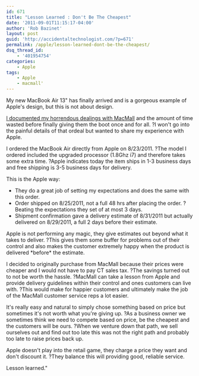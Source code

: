```yaml
---
id: 671
title: "Lesson Learned : Don't Be The Cheapest"
date: '2011-09-01T11:15:17-04:00'
author: 'Rob Bazinet'
layout: post
guid: 'http://accidentaltechnologist.com/?p=671'
permalink: /apple/lesson-learned-dont-be-the-cheapest/
dsq_thread_id:
    - '401954754'
categories:
    - Apple
tags:
    - Apple
    - macmall'
---
```

My new MacBook Air 13" has finally arrived and is a gorgeous example of Apple's design, but this is not about design.

[I documented my horrendous dealings with MacMall](http://accidentaltechnologist.com/apple/macmall-winner-of-the-worst-customer-service-on-the-planet-award/) and the amount of time wasted before finally giving them the boot once and for all. ?I won't go into the painful details of that ordeal but wanted to share my experience with Apple.

I ordered the MacBook Air directly from Apple on 8/23/2011. ?The model I ordered included the upgraded processor (1.8Ghz i7) and therefore takes some extra time. ?Apple indicates today the item ships in 1-3 business days and free shipping is 3-5 business days for delivery.

This is the Apple way:

- They do a great job of setting my expectations and does the same with this order.
- Order shipped on 8/25/2011, not a full 48 hrs after placing the order. ?Beating the expectations they set of at most 3 days.
- Shipment confirmation gave a delivery estimate of 8/31/2011 but actually delivered on 8/29/2011, a full 2 days before their estimate.

Apple is not performing any magic, they give estimates out beyond what it takes to deliver. ?This gives them some buffer for problems out of their control and also makes the customer extremely happy when the product is delivered \*before\* the estimate.

I decided to originally purchase from MacMall because their prices were cheaper and I would not have to pay CT sales tax. ?The savings turned out to not be worth the hassle. ?MacMall can take a lesson from Apple and provide delivery guidelines within their control and ones customers can live with. ?This would make for happier customers and ultimately make the job of the MacMall customer service reps a lot easier.

It's really easy and natural to simply chose something based on price but sometimes it's not worth what you're giving up. ?As a business owner we sometimes think we need to compete based on price, be the cheapest and the customers will be ours. ?When we venture down that path, we sell ourselves out and find out too late this was not the right path and probably too late to raise prices back up.

Apple doesn't play into the retail game, they charge a price they want and don't discount it. ?They balance this will providing good, reliable service.

Lesson learned."